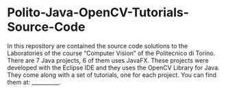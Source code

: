 Polito-Java-OpenCV-Tutorials-Source-Code
========================================
In this repository are contained the source code solutions to the Laboratories of the course “Computer Vision” of the Politecnico di Torino.
There are 7 Java projects, 6 of them uses JavaFX.
These projects were developed with the Eclipse IDE and they uses the OpenCV Library for Java.
They come along with a set of tutorials, one for each project. You can find them at: __________.
